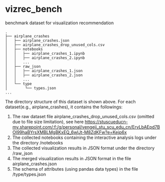 # vizrec_bench
benchmark dataset for visualization recommendation

```
.
├── airplane_crashes 
│   ├── airplane_crashes.json 
│   ├── airplane_crashes_drop_unused_cols.csv 
│   ├── notebooks 
│   │   ├── airplane_crashes_1.ipynb 
│   │   ├── airplane_crashes_2.ipynb 
│   │   ... 
│   ├── raw_json 
│   │   ├── airplane_crashes_1.json 
│   │   ├── airplane_crashes_2.json 
│   │   ... 
│   └── type 
│        └── types.json 
... 
```

The directory structure of this dataset is shown above. 
For each dataset(e.g., airplane_crashes), it contains the followings: 
1. The raw dataset file airplane_crashes_drop_unused_cols.csv (omitted due to file size limitation), see here https://stuscueducn-my.sharepoint.com/:f:/g/personal/vengeji_stu_scu_edu_cn/ErvLbAEpd7BOl99haBYrsXMBLMgBKxEQ_6wIJt-M8ZdKFw?e=Kejp6x
2. The collected notebooks containing the interactive analysis logs under the directory /notebooks 
3. The collected visualization results in JSON format under the directory /raw_json 
4. The merged visualization results in JSON format in the file airplane_crashes.json 
5. The schema of attributes (using pandas data types) in the file /type/types.json 
